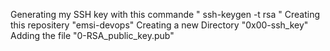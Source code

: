 Generating my SSH key 
with this commande " ssh-keygen -t rsa "
Creating this repositery "emsi-devops"
Creating a new Directory "0x00-ssh_key"
Adding the file "0-RSA_public_key.pub"